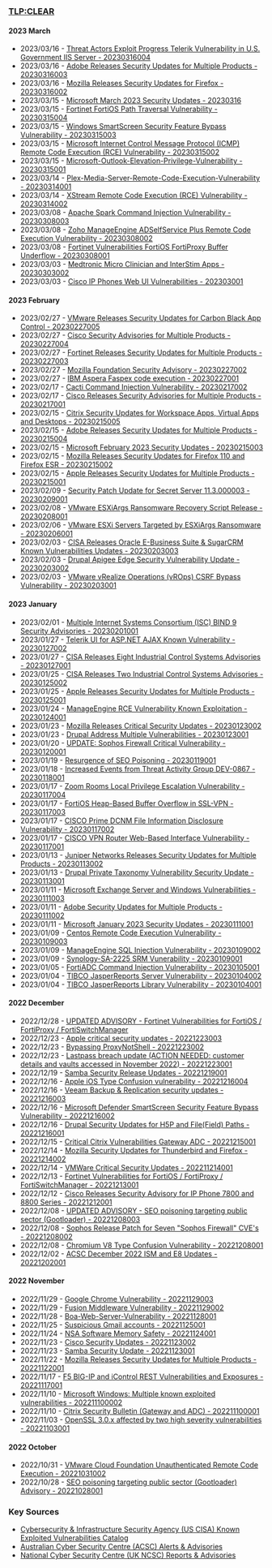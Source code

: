 ### [TLP:CLEAR](https://www.first.org/tlp/)

#### 2023 March
- 2023/03/16 - [Threat Actors Exploit Progress Telerik Vulnerability in U.S. Government IIS Server - 20230316004](advisories/20230316004-Threat-Actors-Exploit-Telerik-Vulnerability-In-US-Government-IIS-Server.md)
- 2023/03/16 - [Adobe Releases Security Updates for Multiple Products - 20230316003](advisories/20230316003-Adobe-Security-Updates.md)
- 2023/03/16 - [Mozilla Releases Security Updates for Firefox - 20230316002](advisories/20230316002-Mozilla-Releases-Security-Updates-for-Firefox.md)
- 2023/03/15 - [Microsoft March 2023 Security Updates - 20230316](/advisories/20230316001-Microsoft-Security-Updates-March-2023.md)
- 2023/03/15 - [Fortinet FortiOS Path Traversal Vulnerability - 20230315004](/advisories/20230315004-Fortinet-FortiOS-Path-Traversal-Vulnerability.md)
- 2023/03/15 - [Windows SmartScreen Security Feature Bypass Vulnerability - 20230315003](advisories/20230315003-Windows-SmartScreen-Security-Bypass-Vulnerability.md)
- 2023/03/15 - [Microsoft Internet Control Message Protocol (ICMP) Remote Code Execution (RCE) Vulnerability - 20230315002](advisories/20230315002-Microsoft-Internet-Control-Message-Protocol-(ICMP)-Remote-Code-Execution-(RCE)-Vulnerability.md)
- 2023/03/15 - [Microsoft-Outlook-Elevation-Privilege-Vulnerability - 20230315001](/advisories/20230315001-Microsoft-Outlook-Elevation-Privilege-Vulnerability.md)
- 2023/03/14 - [Plex-Media-Server-Remote-Code-Execution-Vulnerability - 20230314001](/advisories/20230314001-Plex-Media-Server-Remote-Code-Execution-Vulnerability.md)
- 2023/03/14 - [XStream Remote Code Execution (RCE) Vulnerability - 20230314002](/advisories/20230314002-XStream-Remote-Code-Execution-(RCE)-Vulnerability.md)
- 2023/03/08 - [Apache Spark Command Injection Vulnerability - 20230308003](/advisories/20230308003-Apache-Spark-Command-Injection.md)
- 2023/03/08 - [Zoho ManageEngine ADSelfService Plus Remote Code Execution Vulnerability - 20230308002](advisories/20230308002-Zoho-ManageEngine-ADSelfService-Plus-Remote-Code-Execution-Vulnerability.md)
- 2023/03/08 - [Fortinet Vulnerabilities FortiOS FortiProxy Buffer Underflow - 20230308001](/advisories/20230308001-Fortinet-Vulnerabilities-FortiOS-FortiProxy-Buffer-Underflow.md)
- 2023/03/03 - [Medtronic Micro Clinician and InterStim Apps - 20230303002](advisories/20230303002-Medtronic-Micro-Clinician-and-InterStim-Apps.md)
- 2023/03/03 - [Cisco IP Phones Web UI Vulnerabilities - 202303001](advisories/20230303001-Cisco-IP-Phones-Web-UI-Vulnerabilities.md)

#### 2023 February
- 2023/02/27 - [VMware Releases Security Updates for Carbon Black App Control - 20230227005](advisories/20230227005-VMware-Releases-Security-Updates-Carbon-Black-App-Control.md)
- 2023/02/27 - [Cisco Security Advisories for Multiple Products - 20230227004](advisories/20230227004-Cisco-Security-Advisories-for-Multiple-Products.md)
- 2023/02/27 - [Fortinet Releases Security Updates for Multiple Products - 20230227003](advisories/20230227003-Fortinet-Security-Updates-Multiple-Products.md)
- 2023/02/27 - [Mozilla Foundation Security Advisory - 20230227002](advisories/20230227002-Mozilla-Foundation-Security-Advisory.md)
- 2023/02/27 - [IBM Aspera Faspex code execution - 20230227001](advisories/20230227001-IBM-Aspera-Faspex-4-4-2-Patch-Level-1.md)
- 2023/02/17 - [Cacti Command Injection Vulnerability - 20230217002](advisories/20230217002-Cacti-Command-Injection-Vulnerability.md)
- 2023/02/17 - [Cisco Releases Security Advisories for Multiple Products - 20230217001](advisories/20230217001-Cisco-Releases-Security-Advisories-for-Multiple-Products.md)
- 2023/02/15 - [Citrix Security Updates for Workspace Apps, Virtual Apps and Desktops - 20230215005](advisories/20230215005-Citrix-Security-Updates-for-Workspace-Apps-Virtual-Apps-and-Desktops.md)
- 2023/02/15 - [Adobe Releases Security Updates for Multiple Products - 20230215004](advisories/20230215004-Adobe-Releases-Security-Updates-for-Multiple-Products.md)
- 2023/02/15 - [Microsoft February 2023 Security Updates - 20230215003](advisories/20230215003-Microsoft-February-2023-Security-Updates.md)
- 2023/02/15 - [Mozilla Releases Security Updates for Firefox 110 and Firefox ESR - 20230215002](advisories/20230215002-Firefox-110-Firefox-ESR-Updates.md)
- 2023/02/15 - [Apple Releases Security Updates for Multiple Products - 20230215001](advisories/20230215001-Apple-Security-Update-Multiple-Products.md)
- 2023/02/09 - [Security Patch Update for Secret Server 11.3.000003 - 20230209001](advisories/20230209001-Security-Patch-Update-for-Secret-Server.md)
- 2023/02/08 - [VMware ESXiArgs Ransomware Recovery Script Release - 20230208001](advisories/20230208001-VMware-ESXiArgs-Ransomware-Recovery-Script-Release.md)
- 2023/02/06 - [VMware ESXi Servers Targeted by ESXiArgs Ransomware - 20230206001](advisories/20230206001-VMware-Targetted-Ransomware.md)
- 2023/02/03 - [CISA Releases Oracle E-Business Suite & SugarCRM Known Vulnerabilities Updates - 20230203003](advisories/20230203003-CISA-Releases-Oracle-E-Business-Suite-and-SugarCRM-Known-Vulnerabilities.md)
- 2023/02/03 - [Drupal Apigee Edge Security Vulnerability Update - 20230203002](advisories/20230203002-Drupal-Apigee-Edge-Security-Vulnerability-Update.md)
- 2023/02/03 - [VMware vRealize Operations (vROps) CSRF Bypass Vulnerability - 20230203001](advisories/20230203001-VMware-vRealize-Operations-CSRF-Bypass-Vulnerability.md)

#### 2023 January

- 2023/02/01 - [Multiple Internet Systems Consortium (ISC) BIND 9 Security Advisories - 20230201001](advisories/20230201001-Multiple-Internet-Systems-Consortium-ISC-BIND-9-Security-Advisories.md)
- 2023/01/27 - [Telerik UI for ASP.NET AJAX Known Vulnerability - 20230127002](advisories/20230127002-Telerik-RadControls-Known-Vulnerability.md)
- 2023/01/27 - [CISA Releases Eight Industrial Control Systems Advisories - 20230127001](advisories/20230127001-CISA-New-ICS-Advisories.md)
- 2023/01/25 - [CISA Releases Two Industrial Control Systems Advisories - 20230125002](advisories/20230125002-CISA-New-ICS-Advisories.md)
- 2023/01/25 - [Apple Releases Security Updates for Multiple Products - 20230125001](advisories/20230125001-Apple-Security-Updates.md)
- 2023/01/24 - [ManageEngine RCE Vulnerability Known Exploitation - 20230124001](advisories/20230124001-ManageEngine-RCE-Vulnerabilities.md)
- 2023/01/23 - [Mozilla Releases Critical Security Updates - 20230123002](advisories/20230123002-Mozilla-Critical-Updates.md)
- 2023/01/23 - [Drupal Address Multiple Vulnerabilities - 20230123001](advisories/20230123001-Drupal-Multiple-Vulnerabilities.md)
- 2023/01/20 - [UPDATE: Sophos Firewall Critical Vulnerability - 20230120001](advisories/20230120001-UPDATE-Sophos-Firewall-Vulnerability.md)
- 2023/01/19 - [Resurgence of SEO Poisoning - 20230119001](advisories/20230119001-SEO-Poisoning-Resurgence.md)
- 2023/01/18 - [Increased Events from Threat Activity Group DEV-0867 - 20230118001](advisories/20230118001-DEV-0867-Increased-Events-IOCs.md)
- 2023/01/17 - [Zoom Rooms Local Privilege Escalation Vulnerability - 20230117004](advisories/20230117004-Zoom-Rooms-Privilege-Escalation.md)
- 2023/01/17 - [FortiOS Heap-Based Buffer Overflow in SSL-VPN - 20230117003](advisories/20230117003-FortiOS-SSLVPN-Vulnerability.md)
- 2023/01/17 - [CISCO Prime DCNM File Information Disclosure Vulnerability - 20230117002](advisories/20230117002-CISCO-DCNM-Vulnerability.md)
- 2023/01/17 - [CISCO VPN Router Web-Based Interface Vulnerability - 20230117001](advisories/20230117001-CISCO-VPN-Router-Vulnerability.md)
- 2023/01/13 - [Juniper Networks Releases Security Updates for Multiple Products - 20230113002](advisories/20230113002-Juniper-Networks-Releases-Security-Updates-for-Multiple-Products.md)
- 2023/01/13 - [Drupal Private Taxonomy Vulnerability Security Update - 20230113001](advisories/20230113001-Drupal-Private-Taxonomy-Vulnerability-Security-Update.md)
- 2023/01/11 - [Microsoft Exchange Server and Windows Vulnerabilities - 20230111003](advisories/20230111003-Microsoft-Exchange-Server-and-Windows-Vulnerabilities.md)
- 2023/01/11 - [Adobe Security Updates for Multiple Products - 20230111002](advisories/20230111002-Adobe-Security-Updates-for-Multiple-Products.md)
- 2023/01/11 - [Microsoft January 2023 Security Updates - 20230111001](advisories/20230111001-Microsoft-January-2023-Security-Updates.md)
- 2023/01/09 - [Centos Remote Code Execution Vulnerability - 20230109003](advisories/20230109003-Centos-RCE-Vulnerability.md)
- 2023/01/09 - [ManageEngine SQL Injection Vulnerability - 20230109002](advisories/20230109002-ManageEngine-SQL-Injection-Vulnerability.md)
- 2023/01/09 - [Synology-SA-2225 SRM Vunerability - 20230109001](advisories/20230109001-Synology-SA-2225-Vulnerability-SRM.md)
- 2023/01/05 - [FortiADC Command Injection Vulnerability - 20230105001](advisories/20230105001-FortiADC-Command-Injection-Vulnerability.md)
- 2023/01/04 - [TIBCO JasperReports Server Vulnerability - 20230104002](advisories/20230104002-TIBCO-JasperReports-Server-Vulnerability.md)
- 2023/01/04 - [TIBCO JasperReports Library Vulnerability - 20230104001](advisories/20230104001-TIBCO-JasperReports-Library-Vulnerability.md)

#### 2022 December

- 2022/12/28 - [UPDATED ADVISORY - Fortinet Vulnerabilities for FortiOS / FortiProxy / FortiSwitchManager](advisories/20221228001-UPDATED-ADVISORY-Fortinet-Vulnerabilities.md)
- 2022/12/23 - [Apple critical security updates - 20221223003](advisories/20221223003-Apple-Critical-Updates.md)
- 2022/12/23 - [Bypassing ProxyNotShell - 20221223002](advisories/20221223002-Bypassing-ProxyNotShell.md)
- 2022/12/23 - [Lastpass breach update (ACTION NEEDED: customer details and vaults accessed in November 2022) - 20221223001](advisories/20221223001-Lastpass-breach-update.md)
- 2022/12/19 - [Samba Security Release Updates - 20221219001](advisories/20221219001-Samba-Security-Release-Updates.md)
- 2022/12/16 - [Apple iOS Type Confusion vulnerability - 20221216004](advisories/20221216004-Apple-iOS-Vulnerability.md)
- 2022/12/16 - [Veeam Backup & Replication security updates - 20221216003](advisories/20221216003-Veeam-Backup-Vulnerability.md)
- 2022/12/16 - [Microsoft Defender SmartScreen Security Feature Bypass Vulnerability - 20221216002](advisories/20221216002-Microsoft-SmartScreen-Bypass.md)
- 2022/12/16 - [Drupal Security Updates for H5P and File(Field) Paths - 20221216001](advisories/20221216001-Drupal-H5P-File-Field-Paths-Vulnerabilities.md)
- 2022/12/15 - [Critical Citrix Vulnerabilities Gateway ADC - 20221215001](advisories/20221215001-Critical-Citrix-Vulnerabilities-Gateway-ADC.md)
- 2022/12/14 - [Mozilla Security Updates for Thunderbird and Firefox - 20221214002](advisories/20221214002-Mozilla-Security-Updates.md)
- 2022/12/14 - [VMWare Critical Security Updates - 202211214001](advisories/20221214001-VMWare-Critical-Updates.md)
- 2022/12/13 - [Fortinet Vulnerabilities for FortiOS / FortiProxy / FortiSwitchManager - 20221213001](advisories/20221213001-Fortinet-Vulnerabilities-for-FortiOS-FortiProxy-FortiSwitchManager.md)
- 2022/12/12 - [Cisco Releases Security Advisory for IP Phone 7800 and 8800 Series - 20221212001](advisories/20221212001-IP-Phone-7800-and-8800-Series-vulnerability.md)
- 2022/12/08 - [UPDATED ADVISORY - SEO poisoning targeting public sector (Gootloader) - 20221208003](advisories/20221208003-UPDATED-ADVISORY-SEO-poisoning-targeting-public-sector-Gootloader.md)
- 2022/12/08 - [Sophos Release Patch for Seven "Sophos Firewall" CVE's - 20221208002](advisories/20221208002-Sophos-Release-Patch-for-Seven-Sophos-Firewall-CVEs.md)
- 2022/12/08 - [Chromium V8 Type Confusion Vulnerability - 20221208001](advisories/20221208001-Chromium-V8-Type-Confusion-Vulnerability.md)
- 2022/12/02 - [ACSC December 2022 ISM and E8 Updates - 20221202001](advisories/20221202001-December-2022-E8-Updates.md)

#### 2022 November

- 2022/11/29 - [Google Chrome Vulnerability - 20221129003](advisories/20221129003-Google-Chrome-Vulnerability.md)
- 2022/11/29 - [Fusion Middleware Vulnerability - 20221129002](advisories/20221129002-Fusion-Middleware-Vulnerability.md)
- 2022/11/28 - [Boa-Web-Server-Vulnerability - 20221128001](advisories/20221128001-Boa-web-server-vulnerability.md)
- 2022/11/25 - [Suspicious Gmail accounts - 20221125001](advisories/20221125001-Suspicious-Gmail-accounts.md)
- 2022/11/24 - [NSA Software Memory Safety - 20221124001](advisories/20221124001-NSA-Software-Memory-Safety.md)
- 2022/11/23 - [Cisco Security Updates - 20221123002](advisories/20221123002-Cisco-Security-Updates.md)
- 2022/11/23 - [Samba Security Update - 20221123001](advisories/20221123001-Samba-Security-Update.md)
- 2022/11/22 - [Mozilla Releases Security Updates for Multiple Products - 20221122001](advisories/20221122001-Mozilla-Security-Updates.md)
- 2022/11/17 - [F5 BIG-IP and iControl REST Vulnerabilities and Exposures - 20221117001](advisories/20221117001-F5-BIG-IP-Vulnerabilities.md)
- 2022/11/10 - [Microsoft Windows: Multiple known exploited vulnerabilities - 202211100002](advisories/20221110002-Microsoft-multiple-advisories.md)
- 2022/11/10 - [Citrix Security Bulletin (Gateway and ADC) - 202211100001](advisories/20221110001-citrix-gateway-security-bulletin.md)
- 2022/11/03 - [OpenSSL 3.0.x affected by two high severity vulnerabilities - 20221103001](advisories/20221103001-openSSL-vulnerability.md)

#### 2022 October

- 2022/10/31 - [VMware Cloud Foundation Unauthenticated Remote Code Execution - 20221031002](advisories/20221031002-vmware-cloudfoundation-vulnerability.md)
- 2022/10/28 - [SEO poisoning targeting public sector (Gootloader) Advisory - 20221028001](advisories/20221028001-seopoisoning-gootloader-advisory.md)

### Key Sources

- [Cybersecurity & Infrastructure Security Agency (US CISA) Known Exploited Vulnerabilities Catalog](https://www.cisa.gov/known-exploited-vulnerabilities-catalog)
- [Australian Cyber Security Centre (ACSC) Alerts & Advisories](https://www.cyber.gov.au/acsc/view-all-content/alerts%26advisories)
- [National Cyber Security Centre (UK NCSC) Reports & Advisories](https://www.ncsc.gov.uk/section/keep-up-to-date/reports-advisories)
